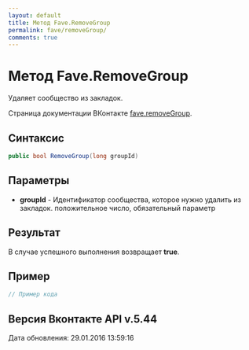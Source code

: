 ```yaml
---
layout: default
title: Метод Fave.RemoveGroup
permalink: fave/removeGroup/
comments: true
---
```

# Метод Fave.RemoveGroup
Удаляет сообщество из закладок.

Страница документации ВКонтакте [fave.removeGroup](https://vk.com/dev/fave.removeGroup).

## Синтаксис
``` csharp
public bool RemoveGroup(long groupId)
```

## Параметры
+ **groupId** - Идентификатор сообщества, которое нужно удалить из закладок. положительное число, обязательный параметр

## Результат
В случае успешного выполнения возвращает **true**.

## Пример
``` csharp
// Пример кода
```

## Версия Вконтакте API v.5.44
Дата обновления: 29.01.2016 13:59:16
